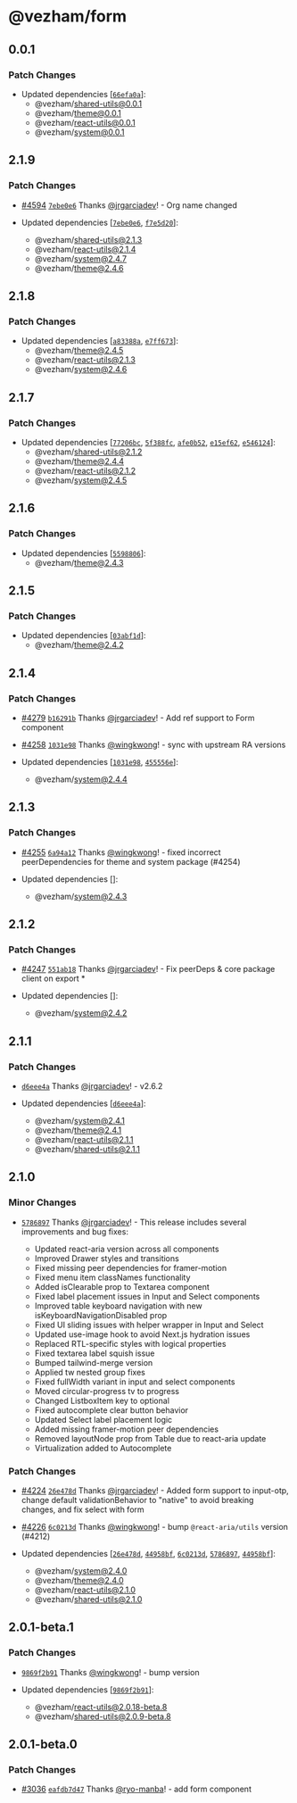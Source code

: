 # @vezham/form

## 0.0.1

### Patch Changes

- Updated dependencies [[`66efa0a`](https://github.com/vezham/heroui/commit/66efa0a08efa96c884829bb38325ec4c799c6e22)]:
  - @vezham/shared-utils@0.0.1
  - @vezham/theme@0.0.1
  - @vezham/react-utils@0.0.1
  - @vezham/system@0.0.1

## 2.1.9

### Patch Changes

- [#4594](https://github.com/vezham/heroui/pull/4594) [`7ebe0e6`](https://github.com/vezham/heroui/commit/7ebe0e664feb777fe0cad311312d0e02b899319e) Thanks [@jrgarciadev](https://github.com/jrgarciadev)! - Org name changed

- Updated dependencies [[`7ebe0e6`](https://github.com/vezham/heroui/commit/7ebe0e664feb777fe0cad311312d0e02b899319e), [`f7e5d20`](https://github.com/vezham/heroui/commit/f7e5d205b156060d2d06aa17af31007dbb9fc13c)]:
  - @vezham/shared-utils@2.1.3
  - @vezham/react-utils@2.1.4
  - @vezham/system@2.4.7
  - @vezham/theme@2.4.6

## 2.1.8

### Patch Changes

- Updated dependencies [[`a83388a`](https://github.com/vezham/heroui/commit/a83388aaf4521f0ed8dfed99a54998156df1868b), [`e7ff673`](https://github.com/vezham/heroui/commit/e7ff6730d7e891f1e9e3ca232b1faaebc5aedef2)]:
  - @vezham/theme@2.4.5
  - @vezham/react-utils@2.1.3
  - @vezham/system@2.4.6

## 2.1.7

### Patch Changes

- Updated dependencies [[`77206bc`](https://github.com/vezham/heroui/commit/77206bc62596894d038b9715e40b361fec286c10), [`5f388fc`](https://github.com/vezham/heroui/commit/5f388fc68c7db7f852432e73386686d919d44d31), [`afe0b52`](https://github.com/vezham/heroui/commit/afe0b527ce2dcd1f511b601fcba700fd2d12fcd6), [`e15ef62`](https://github.com/vezham/heroui/commit/e15ef62b6ccabc5aef2790c6f97d7457f204be92), [`e546124`](https://github.com/vezham/heroui/commit/e546124e1de49e8bd4d8f5e33cba87a0e83435ef)]:
  - @vezham/shared-utils@2.1.2
  - @vezham/theme@2.4.4
  - @vezham/react-utils@2.1.2
  - @vezham/system@2.4.5

## 2.1.6

### Patch Changes

- Updated dependencies [[`5598806`](https://github.com/vezham/heroui/commit/5598806216166dc9fff36cafd9112412486b747f)]:
  - @vezham/theme@2.4.3

## 2.1.5

### Patch Changes

- Updated dependencies [[`03abf1d`](https://github.com/vezham/heroui/commit/03abf1daf4fe5ee74f4766cd4fd78068ac25ed78)]:
  - @vezham/theme@2.4.2

## 2.1.4

### Patch Changes

- [#4279](https://github.com/vezham/heroui/pull/4279) [`b16291b`](https://github.com/vezham/heroui/commit/b16291b2200229f0d0a9ea910e38f3f100f7931f) Thanks [@jrgarciadev](https://github.com/jrgarciadev)! - Add ref support to Form component

- [#4258](https://github.com/vezham/heroui/pull/4258) [`1031e98`](https://github.com/vezham/heroui/commit/1031e985b71e69b8a7189ea049b9616257f820b3) Thanks [@wingkwong](https://github.com/wingkwong)! - sync with upstream RA versions

- Updated dependencies [[`1031e98`](https://github.com/vezham/heroui/commit/1031e985b71e69b8a7189ea049b9616257f820b3), [`455556e`](https://github.com/vezham/heroui/commit/455556e14278dd933b4acd1a136ea29879b49545)]:
  - @vezham/system@2.4.4

## 2.1.3

### Patch Changes

- [#4255](https://github.com/vezham/heroui/pull/4255) [`6a94a12`](https://github.com/vezham/heroui/commit/6a94a125d4836b0a18d9cd2cb521c85a6bfa9050) Thanks [@wingkwong](https://github.com/wingkwong)! - fixed incorrect peerDependencies for theme and system package (#4254)

- Updated dependencies []:
  - @vezham/system@2.4.3

## 2.1.2

### Patch Changes

- [#4247](https://github.com/vezham/heroui/pull/4247) [`551ab18`](https://github.com/vezham/heroui/commit/551ab184060b24b2c3a89598f84d4c18599649d0) Thanks [@jrgarciadev](https://github.com/jrgarciadev)! - Fix peerDeps & core package client on export \*

- Updated dependencies []:
  - @vezham/system@2.4.2

## 2.1.1

### Patch Changes

- [`d6eee4a`](https://github.com/vezham/heroui/commit/d6eee4a8767556152f47f06dcf04940951abc5af) Thanks [@jrgarciadev](https://github.com/jrgarciadev)! - v2.6.2

- Updated dependencies [[`d6eee4a`](https://github.com/vezham/heroui/commit/d6eee4a8767556152f47f06dcf04940951abc5af)]:
  - @vezham/system@2.4.1
  - @vezham/theme@2.4.1
  - @vezham/react-utils@2.1.1
  - @vezham/shared-utils@2.1.1

## 2.1.0

### Minor Changes

- [`5786897`](https://github.com/vezham/heroui/commit/5786897b9950d95c12351dacd2fb41bb1e298201) Thanks [@jrgarciadev](https://github.com/jrgarciadev)! - This release includes several improvements and bug fixes:

  - Updated react-aria version across all components
  - Improved Drawer styles and transitions
  - Fixed missing peer dependencies for framer-motion
  - Fixed menu item classNames functionality
  - Added isClearable prop to Textarea component
  - Fixed label placement issues in Input and Select components
  - Improved table keyboard navigation with new isKeyboardNavigationDisabled prop
  - Fixed UI sliding issues with helper wrapper in Input and Select
  - Updated use-image hook to avoid Next.js hydration issues
  - Replaced RTL-specific styles with logical properties
  - Fixed textarea label squish issue
  - Bumped tailwind-merge version
  - Applied tw nested group fixes
  - Fixed fullWidth variant in input and select components
  - Moved circular-progress tv to progress
  - Changed ListboxItem key to optional
  - Fixed autocomplete clear button behavior
  - Updated Select label placement logic
  - Added missing framer-motion peer dependencies
  - Removed layoutNode prop from Table due to react-aria update
  - Virtualization added to Autocomplete

### Patch Changes

- [#4224](https://github.com/vezham/heroui/pull/4224) [`26e478d`](https://github.com/vezham/heroui/commit/26e478dd937dedcaf41110171d971a8a3cf2ff52) Thanks [@jrgarciadev](https://github.com/jrgarciadev)! - Added form support to input-otp, change default validationBehavior to "native" to avoid breaking changes, and fix select with form

- [#4226](https://github.com/vezham/heroui/pull/4226) [`6c0213d`](https://github.com/vezham/heroui/commit/6c0213dfc805aa3c793763c0b25f53b2b80c24dc) Thanks [@wingkwong](https://github.com/wingkwong)! - bump `@react-aria/utils` version (#4212)

- Updated dependencies [[`26e478d`](https://github.com/vezham/heroui/commit/26e478dd937dedcaf41110171d971a8a3cf2ff52), [`44958bf`](https://github.com/vezham/heroui/commit/44958bf91a1677becd5e9f3c420b7956cf0244d8), [`6c0213d`](https://github.com/vezham/heroui/commit/6c0213dfc805aa3c793763c0b25f53b2b80c24dc), [`5786897`](https://github.com/vezham/heroui/commit/5786897b9950d95c12351dacd2fb41bb1e298201), [`44958bf`](https://github.com/vezham/heroui/commit/44958bf91a1677becd5e9f3c420b7956cf0244d8)]:
  - @vezham/system@2.4.0
  - @vezham/theme@2.4.0
  - @vezham/react-utils@2.1.0
  - @vezham/shared-utils@2.1.0

## 2.0.1-beta.1

### Patch Changes

- [`9869f2b91`](https://github.com/vezham/heroui/commit/9869f2b91d0829f9c7f0500ba05745707820bf27) Thanks [@wingkwong](https://github.com/wingkwong)! - bump version

- Updated dependencies [[`9869f2b91`](https://github.com/vezham/heroui/commit/9869f2b91d0829f9c7f0500ba05745707820bf27)]:
  - @vezham/react-utils@2.0.18-beta.8
  - @vezham/shared-utils@2.0.9-beta.8

## 2.0.1-beta.0

### Patch Changes

- [#3036](https://github.com/vezham/heroui/pull/3036) [`eafdb7d47`](https://github.com/vezham/heroui/commit/eafdb7d475a7fcaa7671af77e86fcdf62f14ae00) Thanks [@ryo-manba](https://github.com/ryo-manba)! - add form component

